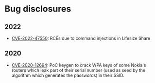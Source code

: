 # Bug disclosures

## 2022

* [CVE-2022-47550](https://cve.mitre.org/cgi-bin/cvename.cgi?name=CVE-2022-47550): RCEs due to command injections in Lifesize Share

## 2020
* [CVE-2020-12694](https://git.lsd.cat/g/nokia-keygen): PoC keygen to crack WPA keys of some Nokia's routers which leak part of their serial number (used as seed by the algorithm which generates the passwords) in their SSID.
